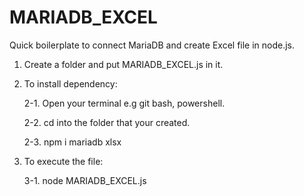 # MARIADB_EXCEL
Quick boilerplate to connect MariaDB and create Excel file in node.js.

1.  Create a folder and put MARIADB_EXCEL.js in it.

2.  To install dependency:

    2-1.  Open your terminal e.g git bash, powershell.
 
    2-2.  cd into the folder that your created.

    2-3.  npm i mariadb xlsx
    
3.  To execute the file:
  
    3-1.  node  MARIADB_EXCEL.js 
